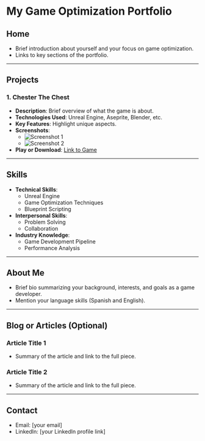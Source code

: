 # My Game Optimization Portfolio

## Home
- Brief introduction about yourself and your focus on game optimization.
- Links to key sections of the portfolio.

---

## Projects
### 1. Chester The Chest 
- **Description**: Brief overview of what the game is about.
- **Technologies Used**: Unreal Engine, Aseprite, Blender, etc.
- **Key Features**: Highlight unique aspects.
- **Screenshots**: 
  - ![Screenshot 1](link-to-image)
  - ![Screenshot 2](link-to-image)
- **Play or Download**: [Link to Game](link-to-play)

---

## Skills
- **Technical Skills**: 
  - Unreal Engine
  - Game Optimization Techniques
  - Blueprint Scripting
- **Interpersonal Skills**: 
  - Problem Solving
  - Collaboration
- **Industry Knowledge**: 
  - Game Development Pipeline
  - Performance Analysis

---

## About Me
- Brief bio summarizing your background, interests, and goals as a game developer.
- Mention your language skills (Spanish and English).

---

## Blog or Articles (Optional)
### Article Title 1
- Summary of the article and link to the full piece.

### Article Title 2
- Summary of the article and link to the full piece.

---

## Contact
- Email: [your email]
- LinkedIn: [your LinkedIn profile link]
